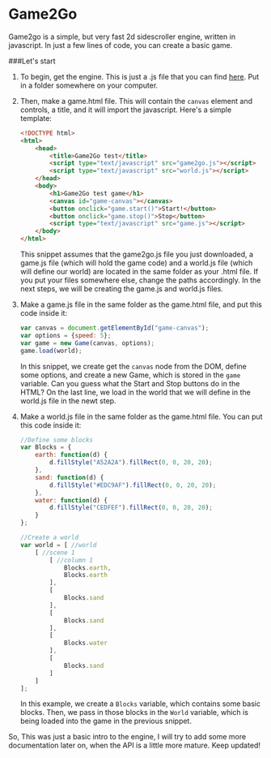 Game2Go
=======

Game2go is a simple, but very fast 2d sidescroller engine, written in javascript. In just a few lines of code, you can create a basic game.


###Let's start
1. To begin, get the engine. This is just a .js file that you can find [here][1]. Put in a folder somewhere on your computer.

2. Then, make a game.html file. This will contain the `canvas` element and controls, a title, and it will import the javascript.
Here's a simple template:
    ```html
    <!DOCTYPE html>
    <html>
        <head>
            <title>Game2Go test</title>
            <script type="text/javascript" src="game2go.js"></script>
            <script type="text/javascript" src="world.js"></script>
        </head>
        <body>
            <h1>Game2Go test game</h1>
            <canvas id="game-canvas"></canvas>
            <button onclick="game.start()">Start!</button>
            <button onclick="game.stop()">Stop</button>
            <script type="text/javascript" src="game.js"></script>
        </body>
    </html>
    ```
    This snippet assumes that the game2go.js file you just downloaded, a game.js file (which will hold the game code) and a world.js file (which will define our world) are located in the same folder as your .html file. If you put your files somewhere else, change the paths accordingly. In the next steps, we will be creating the game.js and world.js files.

3. Make a game.js file in the same folder as the game.html file, and put this code inside it:
    ```javascript
    var canvas = document.getElementById("game-canvas");
    var options = {speed: 5};
    var game = new Game(canvas, options);
    game.load(world);
    ```
    In this snippet, we create get the `canvas` node from the DOM, define some options, and create a new Game, which is stored in the `game` variable. Can you guess what the Start and Stop buttons do in the HTML?
On the last line, we load in the world that we will define in the world.js file in the newt step.

4. Make a world.js file in the same folder as the game.html file. You can put this code inside it:
    ```javascript
    //Define some blocks
    var Blocks = {
        earth: function(d) {
            d.fillStyle("A52A2A").fillRect(0, 0, 20, 20);
        },
        sand: function(d) {
            d.fillStyle("#EDC9AF").fillRect(0, 0, 20, 20);
        },
        water: function(d) {
            d.fillStyle("CEDFEF").fillRect(0, 0, 20, 20);
        }
    };
    
    //Create a world
    var world = [ //world
        [ //scene 1
            [ //column 1
                Blocks.earth,
                Blocks.earth
            ],
            [
                Blocks.sand
            ],
            [
                Blocks.sand
            ],
            [
                Blocks.water
            ],
            [
                Blocks.sand
            ]
        ]
    ];
    ```
    In this example, we create a `Blocks` variable, which contains some basic blocks.  Then, we pass in those blocks in the `World` variable, which is being loaded into the game in the previous snippet.

So, This was just a basic intro to the engine, I will try to add some more documentation later on, when the API is a little more mature. Keep updated!




[1]: https://raw.githubusercontent.com/TuurDutoit/game2go/master/src/game2go.js
